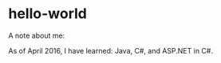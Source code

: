 # hello-world

A note about me:

As of April 2016, I have learned:
  Java,
  C#, and
  ASP.NET in C#.
